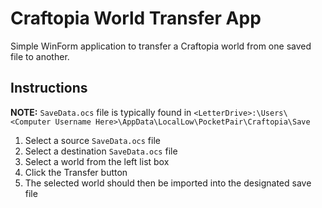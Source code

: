 # Craftopia World Transfer App

Simple WinForm application to transfer a Craftopia world from one saved file to another.

## Instructions

**NOTE:** `SaveData.ocs` file is typically found in `<LetterDrive>:\Users\<Computer Username Here>\AppData\LocalLow\PocketPair\Craftopia\Save`

1. Select a source `SaveData.ocs` file
2. Select a destination `SaveData.ocs` file
3. Select a world from the left list box
4. Click the Transfer button
5. The selected world should then be imported into the designated save file
